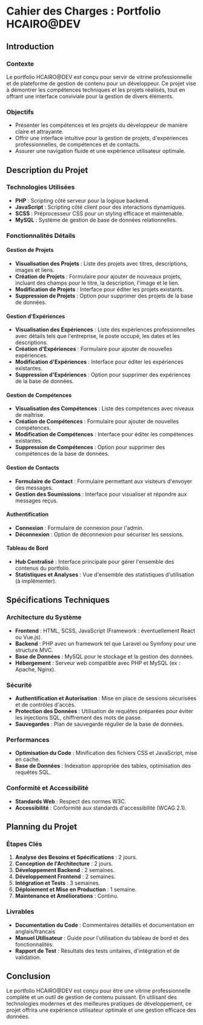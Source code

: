 # Cahier des Charges : Portfolio HCAIRO@DEV

## Introduction

### Contexte
Le portfolio HCAIRO@DEV est conçu pour servir de vitrine professionnelle et de plateforme de gestion de contenu pour un développeur. Ce projet vise à démontrer les compétences techniques et les projets réalisés, tout en offrant une interface conviviale pour la gestion de divers éléments.

### Objectifs
- Présenter les compétences et les projets du développeur de manière claire et attrayante.
- Offrir une interface intuitive pour la gestion de projets, d'expériences professionnelles, de compétences et de contacts.
- Assurer une navigation fluide et une expérience utilisateur optimale.

## Description du Projet

### Technologies Utilisées
- **PHP** : Scripting côté serveur pour la logique backend.
- **JavaScript** : Scripting côté client pour des interactions dynamiques.
- **SCSS** : Préprocesseur CSS pour un styling efficace et maintenable.
- **MySQL** : Système de gestion de base de données relationnelles.

### Fonctionnalités Détails

#### Gestion de Projets
- **Visualisation des Projets** : Liste des projets avec titres, descriptions, images et liens.
- **Création de Projets** : Formulaire pour ajouter de nouveaux projets, incluant des champs pour le titre, la description, l'image et le lien.
- **Modification de Projets** : Interface pour éditer les projets existants.
- **Suppression de Projets** : Option pour supprimer des projets de la base de données.

#### Gestion d'Expériences
- **Visualisation des Expériences** : Liste des expériences professionnelles avec détails tels que l'entreprise, le poste occupé, les dates et les descriptions.
- **Création d'Expériences** : Formulaire pour ajouter de nouvelles expériences.
- **Modification d'Expériences** : Interface pour éditer les expériences existantes.
- **Suppression d'Expériences** : Option pour supprimer des expériences de la base de données.

#### Gestion de Compétences
- **Visualisation des Compétences** : Liste des compétences avec niveaux de maîtrise.
- **Création de Compétences** : Formulaire pour ajouter de nouvelles compétences.
- **Modification de Compétences** : Interface pour éditer les compétences existantes.
- **Suppression de Compétences** : Option pour supprimer des compétences de la base de données.

#### Gestion de Contacts
- **Formulaire de Contact** : Formulaire permettant aux visiteurs d'envoyer des messages.
- **Gestion des Soumissions** : Interface pour visualiser et répondre aux messages reçus.

#### Authentification
- **Connexion** : Formulaire de connexion pour l'admin.
- **Déconnexion** : Option de déconnexion pour sécuriser les sessions.

#### Tableau de Bord
- **Hub Centralisé** : Interface principale pour gérer l'ensemble des contenus du portfolio.
- **Statistiques et Analyses** : Vue d'ensemble des statistiques d'utilisation (à implémenter).

## Spécifications Techniques

### Architecture du Système
- **Frontend** : HTML, SCSS, JavaScript (Framework : éventuellement React ou Vue.js).
- **Backend** : PHP avec un framework tel que Laravel ou Symfony pour une structure MVC.
- **Base de Données** : MySQL pour le stockage et la gestion des données.
- **Hébergement** : Serveur web compatible avec PHP et MySQL (ex : Apache, Nginx).

### Sécurité
- **Authentification et Autorisation** : Mise en place de sessions sécurisées et de contrôles d'accès.
- **Protection des Données** : Utilisation de requêtes préparées pour éviter les injections SQL, chiffrement des mots de passe.
- **Sauvegardes** : Plan de sauvegarde régulier de la base de données.

### Performances
- **Optimisation du Code** : Minification des fichiers CSS et JavaScript, mise en cache.
- **Base de Données** : Indexation appropriée des tables, optimisation des requêtes SQL.

### Conformité et Accessibilité
- **Standards Web** : Respect des normes W3C.
- **Accessibilité** : Conformité aux standards d'accessibilité (WCAG 2.1).

## Planning du Projet

### Étapes Clés
1. **Analyse des Besoins et Spécifications** : 2 jours.
2. **Conception de l'Architecture** : 2 jours.
3. **Développement Backend** : 2 semaines.
4. **Développement Frontend** : 2 semaines.
5. **Intégration et Tests** : 3 semaines.
6. **Déploiement et Mise en Production** : 1 semaine.
7. **Maintenance et Améliorations** : Continu.

### Livrables
- **Documentation du Code** : Commentaires détaillés et documentation en anglais/francais
- **Manuel Utilisateur** : Guide pour l'utilisation du tableau de bord et des fonctionnalités.
- **Rapport de Test** : Résultats des tests unitaires, d'intégration et de validation.

## Conclusion

Le portfolio HCAIRO@DEV est conçu pour être une vitrine professionnelle complète et un outil de gestion de contenu puissant. En utilisant des technologies modernes et des meilleures pratiques de développement, ce projet offrira une expérience utilisateur optimale et une gestion efficace des données.